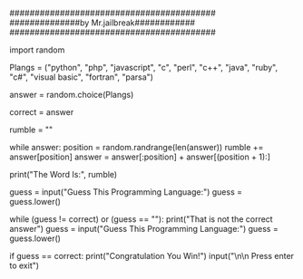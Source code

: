 #########################################
##############by Mr.jailbreak############
#########################################


import random

Plangs = ("python", "php", "javascript", "c", "perl", "c++", "java", "ruby", "c#", "visual basic", "fortran", "parsa")

answer = random.choice(Plangs)

correct = answer

rumble = ""

while answer:
    position = random.randrange(len(answer))
    rumble += answer[position]
    answer = answer[:position] + answer[(position + 1):]

print("The Word Is:", rumble)

guess = input("Guess This Programming Language:")
guess = guess.lower()

while (guess != correct) or (guess == ""):
    print("That is not the correct answer")
    guess = input("Guess This Programming Language:")
    guess = guess.lower()
	
if guess == correct:
    print("Congratulation You Win!")
    input("\n\n Press enter to exit")
